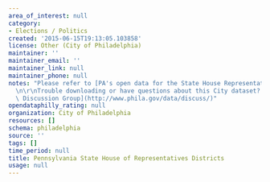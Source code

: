 ```yaml
---
area_of_interest: null
category:
- Elections / Politics
created: '2015-06-15T19:13:05.103858'
license: Other (City of Philadelphia)
maintainer: ''
maintainer_email: ''
maintainer_link: null
maintainer_phone: null
notes: "Please refer to [PA's open data for the State House Representative Districts](https://data.pa.gov/Geospatial-Data/Pennsylvania-House-Districts-Boundaries/in5u-czi3).\r\
  \n\r\nTrouble downloading or have questions about this City dataset? Visit the [OpenDataPhilly\
  \ Discussion Group](http://www.phila.gov/data/discuss/)"
opendataphilly_rating: null
organization: City of Philadelphia
resources: []
schema: philadelphia
source: ''
tags: []
time_period: null
title: Pennsylvania State House of Representatives Districts
usage: null
---
```

